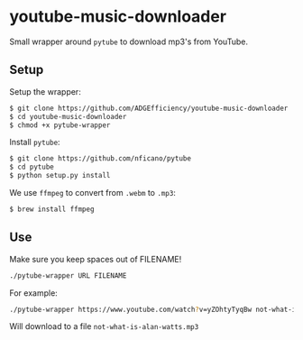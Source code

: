 # youtube-music-downloader

Small wrapper around `pytube` to download mp3's from YouTube.

## Setup

Setup the wrapper:

```bash
$ git clone https://github.com/ADGEfficiency/youtube-music-downloader
$ cd youtube-music-downloader
$ chmod +x pytube-wrapper
```

Install `pytube`:

```bash
$ git clone https://github.com/nficano/pytube
$ cd pytube
$ python setup.py install
```

We use `ffmpeg` to convert from `.webm` to `.mp3`:

```bash
$ brew install ffmpeg
```

## Use

Make sure you keep spaces out of FILENAME!

```bash
./pytube-wrapper URL FILENAME
```

For example:
```bash
./pytube-wrapper https://www.youtube.com/watch?v=yZOhtyTyqBw not-what-is-alan-watts
```

Will download to a file `not-what-is-alan-watts.mp3`
